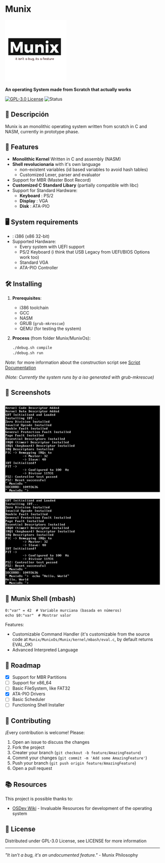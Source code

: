 # Munix

![Munix Logo](../../pictures/munix-logo.jpg)

**An operating System made from Scratch that actually works**

[![GPL-3.0 License](https://img.shields.io/badge/License-GPL3-blue.svg)](https://opensource.org/licenses/GPL-3.0)
![Status](https://img.shields.io/badge/Status-Prototype-yellow)

## 📌 Descripción

Munix is an monolithic operating system written from scratch in C and NASM, currently in prototype phase.

## 🚀 Features

- **Monolithic Kernel** Written in C and assembly (NASM)
- **Shell revolucionaria** with it's own language
  - non-existent variables (id based variables to avoid hash tables)
  - Customized Lexer, parser and evaluator
- Support for MBR (Master Boot Record)
- **Customized C Standard Libary** (partially compatible with libc)
- Support for Standard Hardware:
  - **Keyboard** : PS/2
  - **Display** : VGA 
  - **Disk** : ATA-PIO

## 🖥️ System requirements

- : i386 (x86 32-bit)
- Supported Hardware:
  - Every system with UEFI support
  - PS/2 Keyboard (i think that USB Legacy from UEFI/BIOS Options work too)
  - Standard VGA
  - ATA-PIO Controller 

## 🛠️ Installing

1. **Prerequisites**:
   - i386 toolchain
   - GCC
   - NASM
   - GRUB (`grub-mkrescue`)
   - QEMU (for testing the system)

2. **Process** (from folder Munix/MunixOs):
   ```bash
   ./debug.sh compile
   ./debug.sh run 
   ```
  *Note*: for more information about the construction script see [Script Documentation](debug-docs.md)

*(Note: Currently the system runs by a iso generated with grub-mkrescue)*

## 📸 Screenshots

![Shell Screenshot 01](../../screenshots/screenshot1.png)
-----
![Shell Screenshot 02](../../screenshots/screenshot2.png)

## 🧠 Munix Shell (mbash)


```mbash
0:"var" = 42  # Variable murciana (basada en números)
echo $0:"var"  # Mostrar valor
```

Features:
- Customizable Command Handler (it's customizable from the source code at `Munix/MunixOs/Munix/kernel/mbash/eval.c`, by default returns EVAL_OK)
- Advanced Interpreted Language

## 📜 Roadmap

- [x] Support for MBR Partitions
- [ ] Support for x86_64
- [ ] Basic FileSystem, like FAT32
- [x] ATA-PIO Drivers
- [ ] Basic Scheduler
- [ ] Functioning Shell Installer

## 🤝 Contributing

¡Every contribution is welcome! Please:
1. Open an issue to discuss the changes
2. Fork the project
3. Creater your branch (`git checkout -b feature/AmazingFeature`)
4. Commit your changes (`git commit -m 'Add some AmazingFeature'`)
5. Push your branch (`git push origin feature/AmazingFeature`)
6. Open a pull request

## 📚 Resources

This project is possible thanks to:
- [OSDev Wiki](https://wiki.osdev.org/) - Invaluable Resources for development of the operating system

## 📄 License

Distributed under GPL-3.0 License, see LICENSE for more information

---

*"It isn't a bug, it's an undocumented feature."* - Munix Philosophy
